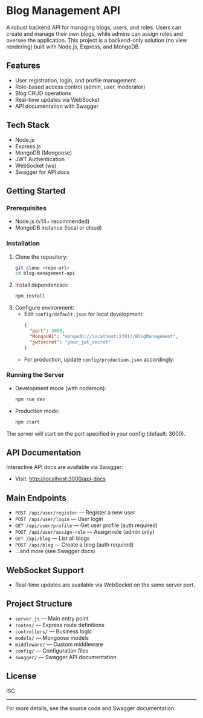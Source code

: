# Blog Management API

A robust backend API for managing blogs, users, and roles. Users can create and manage their own blogs, while admins can assign roles and oversee the application. This project is a backend-only solution (no view rendering) built with Node.js, Express, and MongoDB.

## Features
- User registration, login, and profile management
- Role-based access control (admin, user, moderator)
- Blog CRUD operations
- Real-time updates via WebSocket
- API documentation with Swagger

## Tech Stack
- Node.js
- Express.js
- MongoDB (Mongoose)
- JWT Authentication
- WebSocket (ws)
- Swagger for API docs

## Getting Started

### Prerequisites
- Node.js (v14+ recommended)
- MongoDB instance (local or cloud)

### Installation
1. Clone the repository:
   ```bash
   git clone <repo-url>
   cd blog-management-api
   ```
2. Install dependencies:
   ```bash
   npm install
   ```
3. Configure environment:
   - Edit `config/default.json` for local development:
     ```json
     {
       "port": 3000,
       "MongoURI": "mongodb://localhost:27017/BlogManagement",
       "jwtsecret": "your_jwt_secret"
     }
     ```
   - For production, update `config/production.json` accordingly.

### Running the Server
- Development mode (with nodemon):
  ```bash
  npm run dev
  ```
- Production mode:
  ```bash
  npm start
  ```

The server will start on the port specified in your config (default: 3000).

## API Documentation
Interactive API docs are available via Swagger:
- Visit: [http://localhost:3000/api-docs](http://localhost:3000/api-docs)

## Main Endpoints
- `POST /api/user/register` — Register a new user
- `POST /api/user/login` — User login
- `GET /api/user/profile` — Get user profile (auth required)
- `POST /api/user/assign-role` — Assign role (admin only)
- `GET /api/blog` — List all blogs
- `POST /api/blog` — Create a blog (auth required)
- ...and more (see Swagger docs)

## WebSocket Support
- Real-time updates are available via WebSocket on the same server port.

## Project Structure
- `server.js` — Main entry point
- `routes/` — Express route definitions
- `controllers/` — Business logic
- `models/` — Mongoose models
- `middleware/` — Custom middleware
- `config/` — Configuration files
- `swagger/` — Swagger API documentation

## License
ISC

---
For more details, see the source code and Swagger documentation. 
